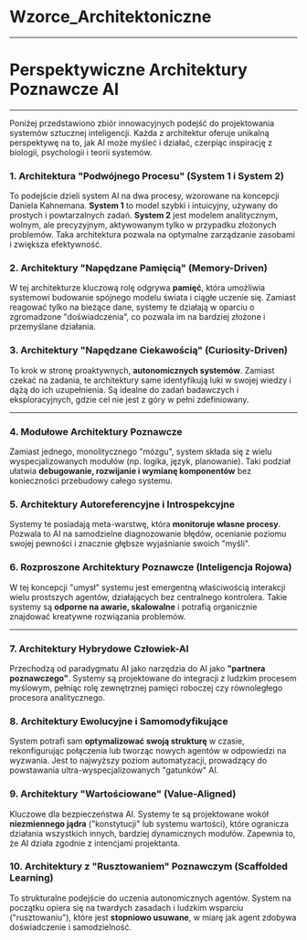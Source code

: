 # Wzorce_Architektoniczne

---
# **Perspektywiczne Architektury Poznawcze AI**

---

Poniżej przedstawiono zbiór innowacyjnych podejść do projektowania systemów sztucznej inteligencji. Każda z architektur oferuje unikalną perspektywę na to, jak AI może myśleć i działać, czerpiąc inspirację z biologii, psychologii i teorii systemów.

### **1. Architektura "Podwójnego Procesu" (System 1 i System 2)**
To podejście dzieli system AI na dwa procesy, wzorowane na koncepcji Daniela Kahnemana. **System 1** to model szybki i intuicyjny, używany do prostych i powtarzalnych zadań. **System 2** jest modelem analitycznym, wolnym, ale precyzyjnym, aktywowanym tylko w przypadku złożonych problemów. Taka architektura pozwala na optymalne zarządzanie zasobami i zwiększa efektywność.

### **2. Architektury "Napędzane Pamięcią" (Memory-Driven)**
W tej architekturze kluczową rolę odgrywa **pamięć**, która umożliwia systemowi budowanie spójnego modelu świata i ciągłe uczenie się. Zamiast reagować tylko na bieżące dane, systemy te działają w oparciu o zgromadzone "doświadczenia", co pozwala im na bardziej złożone i przemyślane działania.

### **3. Architektury "Napędzane Ciekawością" (Curiosity-Driven)**
To krok w stronę proaktywnych, **autonomicznych systemów**. Zamiast czekać na zadania, te architektury same identyfikują luki w swojej wiedzy i dążą do ich uzupełnienia. Są idealne do zadań badawczych i eksploracyjnych, gdzie cel nie jest z góry w pełni zdefiniowany.

---

### **4. Modułowe Architektury Poznawcze**
Zamiast jednego, monolitycznego "mózgu", system składa się z wielu wyspecjalizowanych modułów (np. logika, język, planowanie). Taki podział ułatwia **debugowanie, rozwijanie i wymianę komponentów** bez konieczności przebudowy całego systemu.

### **5. Architektury Autoreferencyjne i Introspekcyjne**
Systemy te posiadają meta-warstwę, która **monitoruje własne procesy**. Pozwala to AI na samodzielne diagnozowanie błędów, ocenianie poziomu swojej pewności i znacznie głębsze wyjaśnianie swoich "myśli".

### **6. Rozproszone Architektury Poznawcze (Inteligencja Rojowa)**
W tej koncepcji "umysł" systemu jest emergentną właściwością interakcji wielu prostszych agentów, działających bez centralnego kontrolera. Takie systemy są **odporne na awarie, skalowalne** i potrafią organicznie znajdować kreatywne rozwiązania problemów.

---

### **7. Architektury Hybrydowe Człowiek-AI**
Przechodzą od paradygmatu AI jako narzędzia do AI jako **"partnera poznawczego"**. Systemy są projektowane do integracji z ludzkim procesem myślowym, pełniąc rolę zewnętrznej pamięci roboczej czy równoległego procesora analitycznego.

### **8. Architektury Ewolucyjne i Samomodyfikujące**
System potrafi sam **optymalizować swoją strukturę** w czasie, rekonfigurując połączenia lub tworząc nowych agentów w odpowiedzi na wyzwania. Jest to najwyższy poziom automatyzacji, prowadzący do powstawania ultra-wyspecjalizowanych "gatunków" AI.

### **9. Architektury "Wartościowane" (Value-Aligned)**
Kluczowe dla bezpieczeństwa AI. Systemy te są projektowane wokół **niezmiennego jądra** ("konstytucji" lub systemu wartości), które ogranicza działania wszystkich innych, bardziej dynamicznych modułów. Zapewnia to, że AI działa zgodnie z intencjami projektanta.

### **10. Architektury z "Rusztowaniem" Poznawczym (Scaffolded Learning)**
To strukturalne podejście do uczenia autonomicznych agentów. System na początku opiera się na twardych zasadach i ludzkim wsparciu ("rusztowaniu"), które jest **stopniowo usuwane**, w miarę jak agent zdobywa doświadczenie i samodzielność.

